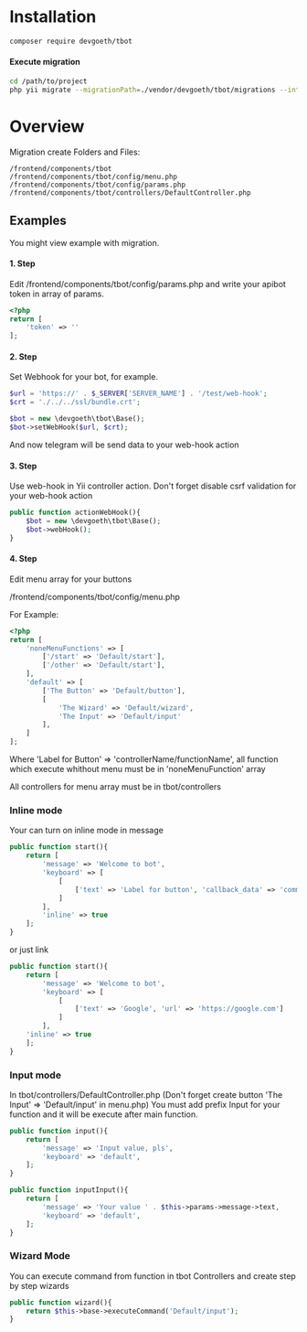 # Installation

``` bash
composer require devgoeth/tbot
```

#### Execute migration
``` bash
cd /path/to/project
php yii migrate --migrationPath=./vendor/devgoeth/tbot/migrations --interactive=0
```

# Overview
Migration create Folders and Files:
```
/frontend/components/tbot
/frontend/components/tbot/config/menu.php
/frontend/components/tbot/config/params.php
/frontend/components/tbot/controllers/DefaultController.php
```

## Examples
You might view example with migration.

#### 1. Step
Edit /frontend/components/tbot/config/params.php and write your apibot token in array of params. 

``` php
<?php
return [
    'token' => ''
];
```
#### 2. Step

Set Webhook for your bot, for example.
``` php
$url = 'https://' . $_SERVER['SERVER_NAME'] . '/test/web-hook';
$crt = './../../ssl/bundle.crt';

$bot = new \devgoeth\tbot\Base();
$bot->setWebHook($url, $crt);
```

And now telegram will be send data to your web-hook action

#### 3. Step

Use web-hook in Yii controller action. Don't forget disable csrf validation for your web-hook action
``` php
public function actionWebHook(){
    $bot = new \devgoeth\tbot\Base();
    $bot->webHook();
}
```

#### 4. Step

Edit menu array for your buttons

/frontend/components/tbot/config/menu.php

For Example:
``` php
<?php
return [
	'noneMenuFunctions' => [
		['/start' => 'Default/start'],
		['/other' => 'Default/start'],
	],
	'default' => [
		['The Button' => 'Default/button'],
		[
			'The Wizard' => 'Default/wizard',
			'The Input' => 'Default/input'
		],
	]
];
```
Where 'Label for Button' => 'controllerName/functionName', all function which execute whithout menu must be in 'noneMenuFunction' array

All controllers for menu array must be in tbot/controllers


### Inline mode

Your can turn on inline mode in message

``` php
public function start(){
	return [
		'message' => 'Welcome to bot',
		'keyboard' => [
			[
				['text' => 'Label for button', 'callback_data' => 'command']
			]
		],
		'inline' => true
	];
}
```

or just link

``` php
public function start(){
	return [
		'message' => 'Welcome to bot',
		'keyboard' => [
			[
				['text' => 'Google', 'url' => 'https://google.com']
			]
		],
	'inline' => true
	];
}
```
### Input mode

In tbot/controllers/DefaultController.php (Don't forget create button 'The Input' => 'Default/input' in menu.php)
You must add prefix Input for your function and it will be execute after main function.

``` php
public function input(){
    return [
        'message' => 'Input value, pls',
        'keyboard' => 'default',
    ];
}

public function inputInput(){
    return [
        'message' => 'Your value ' . $this->params->message->text,
        'keyboard' => 'default',
    ];
}
```

### Wizard Mode

You can execute command from function in tbot Controllers and create step by step wizards

``` php
public function wizard(){
    return $this->base->executeCommand('Default/input');
}
```
